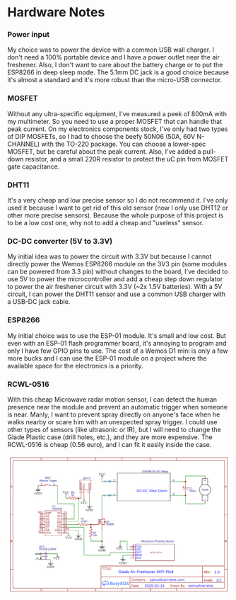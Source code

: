 # Hardware Notes

### Power input
My choice was to power the device with a common USB wall charger. I don't need a 100% portable device and I have a power outlet near the air freshener. Also, I don't want to care about the battery charge or to put the ESP8266 in deep sleep mode.
The 5.1mm DC jack is a good choice because it's almost a standard and it's more robust than the micro-USB connector.

### MOSFET
Without any ultra-specific equipment, I've measured a peek of 800mA with my multimeter. So you need to use a proper MOSFET that can handle that peak current. On my electronics components stock, I've only had two types of DIP MOSFETs, so I had to choose the beefy 50N06 (50A, 60V N-CHANNEL) with the TO-220 package. You can choose a lower-spec MOSFET, but be careful about the peak current.
Also, I've added a pull-down resistor, and a small 220R resistor to protect the uC pin from MOSFET gate capacitance.

### DHT11
It's a very cheap and low precise sensor so I do not recommend it. I've only used it because I want to get rid of this old sensor (now I only use DHT12 or other more precise sensors). Because the whole purpose of this project is to be a low cost one, why not to add a cheap and "useless" sensor.

### DC-DC converter (5V to 3.3V)
My initial idea was to power the circuit with 3.3V but because I cannot directly power the Wemos ESP8266 module on the 3V3 pin (some modules can be powered from 3.3 pin) without changes to the board, I've decided to use 5V to power the microcontroller and add a cheap step down regulator to power the air freshener circuit with 3.3V (~2x 1.5V batteries). With a 5V circuit, I can power the DHT11 sensor and use a common USB charger with a USB-DC jack cable.

### ESP8266
My initial choice was to use the ESP-01 module. It's small and low cost. But even with an ESP-01 flash programmer board, it's annoying to program and only I have few GPIO pins to use. The cost of a Wemos D1 mini is only a few more bucks and I can use the ESP-01 module on a project where the available space for the electronics is a priority.


### RCWL-0516
With this cheap Microwave radar motion sensor, I can detect the human presence near the module and prevent an automatic trigger when someone is near. Manly, I want to prevent spray directly on anyone's face when he walks nearby or scare him with an unexpected spray trigger. I could use other types of sensors (like ultrasonic or IR), but I will need to change the Glade Plastic case (drill holes, etc.), and they are more expensive. The RCWL-0516 is cheap (0.56 euro), and I can fit it easily inside the case.


![Schematic](/hardware/Schematic_Glade&#32;Air&#32;Freshener&#32;WiFi&#32;Mod_Sheet_1_20200225012246.png)
